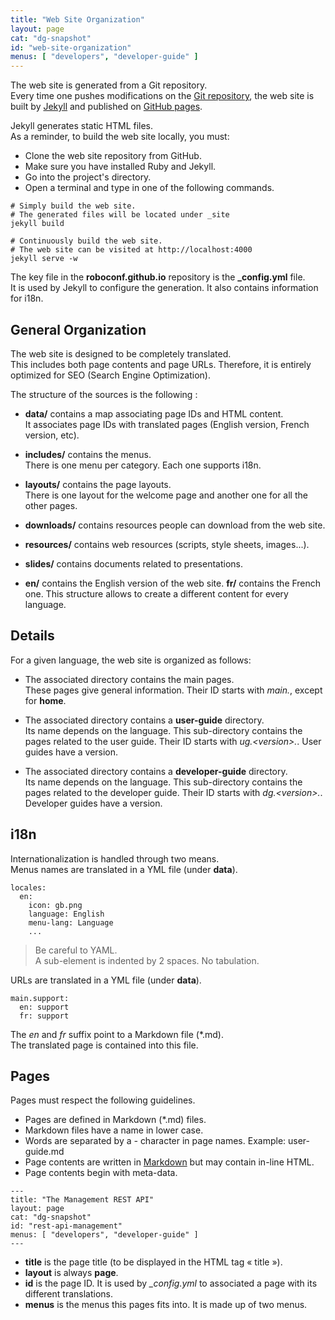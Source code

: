 ```yaml
---
title: "Web Site Organization"
layout: page
cat: "dg-snapshot"
id: "web-site-organization"
menus: [ "developers", "developer-guide" ]
---
```


The web site is generated from a Git repository.  
Every time one pushes modifications on the [Git repository](https://github.com/roboconf/roboconf.github.io), 
the web site is built by [Jekyll](http://jekyllrb.com/) and published on 
[GitHub pages](https://help.github.com/pages/).

Jekyll generates static HTML files.  
As a reminder, to build the web site locally, you must:

* Clone the web site repository from GitHub.
* Make sure you have installed Ruby and Jekyll.
* Go into the project's directory.
* Open a terminal and type in one of the following commands.

```properties
# Simply build the web site.
# The generated files will be located under _site
jekyll build

# Continuously build the web site.
# The web site can be visited at http://localhost:4000
jekyll serve -w
```

The key file in the **roboconf.github.io** repository is the **_config.yml** file.  
It is used by Jekyll to configure the generation. It also contains information for i18n.

## General Organization

The web site is designed to be completely translated.  
This includes both page contents and page URLs. Therefore, it is entirely
optimized for SEO (Search Engine Optimization).

The structure of the sources is the following :

* **data/** contains a map associating page IDs and HTML content.  
It associates page IDs with translated pages (English version, French version, etc).

* **includes/** contains the menus.  
There is one menu per category. Each one supports i18n.

* **layouts/** contains the page layouts.  
There is one layout for the welcome page and another one for all the other pages.

* **downloads/** contains resources people can download from the web site.

* **resources/** contains web resources (scripts, style sheets, images...). 

* **slides/** contains documents related to presentations.

* **en/** contains the English version of the web site. **fr/** contains the French one.
This structure allows to create a different content for every language.  


## Details

For a given language, the web site is organized as follows:

* The associated directory contains the main pages.  
These pages give general information. Their ID starts with *main.*, except for **home**.

* The associated directory contains a **user-guide** directory.  
Its name depends on the language. This sub-directory contains the pages related to the user guide.
Their ID starts with *ug.&lt;version&gt;.*. User guides have a version.

* The associated directory contains a **developer-guide** directory.  
Its name depends on the language. This sub-directory contains the pages related to the developer guide.
Their ID starts with *dg.&lt;version&gt;.*. Developer guides have a version.


## i18n

Internationalization is handled through two means.  
Menus names are translated in a YML file (under **data**).  

	locales:
	  en:
	    icon: gb.png
	    language: English
	    menu-lang: Language
	    ...

> Be careful to YAML.  
> A sub-element is indented by 2 spaces. No tabulation.

URLs are translated in a YML file (under **data**).  

	main.support:
	  en: support
	  fr: support

The *en* and *fr* suffix point to a Markdown file (*.md).  
The translated page is contained into this file.

## Pages

Pages must respect the following guidelines.

* Pages are defined in Markdown (*.md) files.
* Markdown files have a name in lower case.
* Words are separated by a *-* character in page names. Example: user-guide.md
* Page contents are written in [Markdown](http://daringfireball.net/projects/markdown/syntax) but may contain in-line HTML.
* Page contents begin with meta-data.

<!-- -->

	---
	title: "The Management REST API"
	layout: page
	cat: "dg-snapshot"
	id: "rest-api-management"
	menus: [ "developers", "developer-guide" ]
	---

<!-- -->

* **title** is the page title (to be displayed in the HTML tag &laquo; title &raquo;).
* **layout** is always **page**.
* **id** is the page ID. It is used by *_config.yml* to associated a page with its different translations.
* **menus** is the menus this pages fits into. It is made up of two menus.
